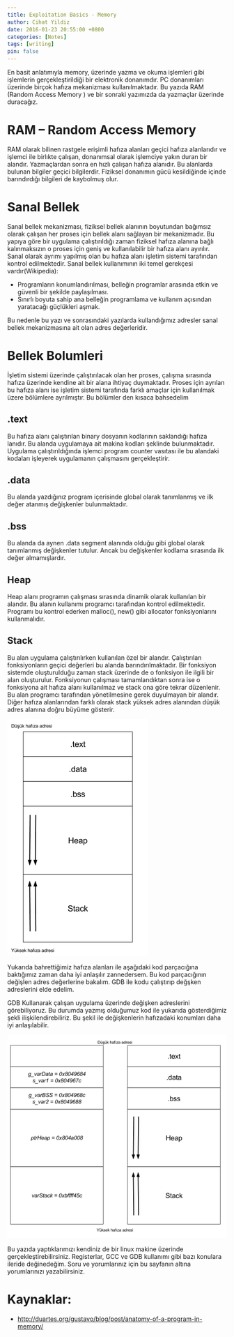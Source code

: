 ```yaml
---
title: Exploitation Basics - Memory
author: Cihat Yildiz
date: 2016-01-23 20:55:00 +0800
categories: [Notes]
tags: [writing]
pin: false
---
```


En basit anlatımıyla memory, üzerinde yazma ve okuma işlemleri gibi işlemlerin gerçekleştirildiği bir elektronik donanımdır. PC donanımları üzerinde birçok hafıza mekanizması kullanılmaktadır. Bu yazıda RAM (Random Access Memory ) ve bir sonraki yazımızda da yazmaçlar üzerinde duracağız.  

# RAM – Random Access Memory

RAM olarak bilinen rastgele erişimli hafıza alanları geçici hafıza alanlarıdır ve işlemci ile birlıkte çalışan, donanımsal olarak işlemciye yakın duran bir alandır. Yazmaçlardan sonra en hızlı çalışan hafıza alanıdır. Bu alanlarda bulunan bilgiler geçici bilgilerdir. Fiziksel donanımın gücü kesildiğinde içinde barındırdığı bilgileri de kaybolmuş olur.

# Sanal Bellek

Sanal bellek mekanizması, fiziksel bellek alanının boyutundan bağımsız olarak çalışan her proses için bellek alanı sağlayan bir mekanizmadır.  Bu yapıya göre bir uygulama çalıştırıldığı zaman fiziksel hafıza alanına bağlı kalınmaksızın o proses için geniş ve kullanılabilir bir hafıza alanı ayırılır. Sanal olarak ayrımı yapılmış olan bu hafıza alanı işletim sistemi tarafından kontrol edilmektedir. Sanal bellek kullanımının iki temel gerekçesi vardır(Wikipedia):

* Programların konumlandırılması, belleğin programlar arasında etkin ve güvenli bir şekilde paylaşılması.
* Sınırlı boyuta sahip ana belleğin programlama ve kullanım açısından yaratacağı güçlükleri aşmak.

Bu nedenle bu yazı ve sonrasındaki yazılarda kullandığımız adresler sanal bellek mekanizmasına ait olan adres değerleridir.

# Bellek Bolumleri

İşletim sistemi üzerinde çalıştırılacak olan her proses, çalışma sırasında hafıza üzerinde kendine ait  bir alana ihtiyaç duymaktadır. Proses için ayrılan bu hafıza alanı ise işletim sistemi tarafında farklı amaçlar için kullanılmak üzere bölümlere ayrılmıştır. Bu bölümler den kısaca bahsedelim

## .text

Bu hafıza alanı çalıştırılan binary dosyanın kodlarının saklandığı hafıza lanıdır. Bu alanda uygulamaya ait makina kodları şeklinde bulunmaktadır. Uygulama çalıştırıldığında işlemci program counter vasıtası ile bu alandaki kodaları işleyerek uygulamanın çalışmasını gerçekleştirir.

## .data

Bu alanda yazdığınız program içerisinde global olarak tanımlanmış ve ilk değer atanmış değişkenler bulunmaktadır.

## .bss

Bu alanda da aynen .data segment alanında olduğu gibi global olarak tanımlanmış değişkenler tutulur. Ancak bu değişkenler kodlama sırasında ilk değer almamışlardır.

## Heap

Heap alanı programın çalışması sırasında dinamik olarak kullanılan bir alandır. Bu alanın kullanımı programcı tarafından kontrol edilmektedir. Programı bu kontrol ederken malloc(), new() gibi allocator fonksiyonlarını kullanmalıdır.

## Stack

Bu alan uygulama çalıştırılırken kullanılan özel bir alandır. Çalıştırılan fonksiyonların geçici değerleri bu alanda barındırılmaktadır. Bir fonksiyon sistemde oluşturulduğu zaman stack üzerinde de o fonksiyon ile ilgili bir alan oluşturulur. Fonksiyonun çalışması tamamlandıktan sonra ise o fonksiyona ait hafıza alanı kullanılmaz ve stack ona göre tekrar düzenlenir. Bu alan programcı tarafından yönetilmesine gerek duyulmayan bir alandır. Diğer hafıza alanlarından farklı olarak stack yüksek adres alanından düşük adres alanına doğru büyüme gösterir.

![upload-image](/assets/img/x86basics/memory_segments_tr.png)

Yukarıda bahrettiğimiz hafıza alanları ile aşağıdaki kod parçacığına baktığımız zaman daha iyi anlaşılır zannedersem.
Bu kod parçacığının değişlen adres değerlerine bakalım. GDB ile kodu çalıştırıp değşken adreslerini elde edelim.


GDB Kullanarak çalışan uygulama üzerinde değişken adreslerini görebiliyoruz. Bu durumda yazmış olduğumuz kod ile yukarıda gösterdiğimiz şekli ilişkilendirebiliriz. Bu şekil ile değişkenlerin hafızadaki konumları daha iyi anlaşılabilir.

![upload-image](/assets/img/x86basics/memory_segments_with_addresses_tr.png)


Bu yazıda yaptıklarımızı kendiniz de bir linux makine üzerinde gerçekleştirebilirsiniz. Registerlar, GCC ve GDB kullanımı gibi bazı konulara ileride değinedeğim. Soru ve yorumlarınız için bu sayfanın altına yorumlarınızı yazabilirsiniz.

# Kaynaklar:
* http://duartes.org/gustavo/blog/post/anatomy-of-a-program-in-memory/

